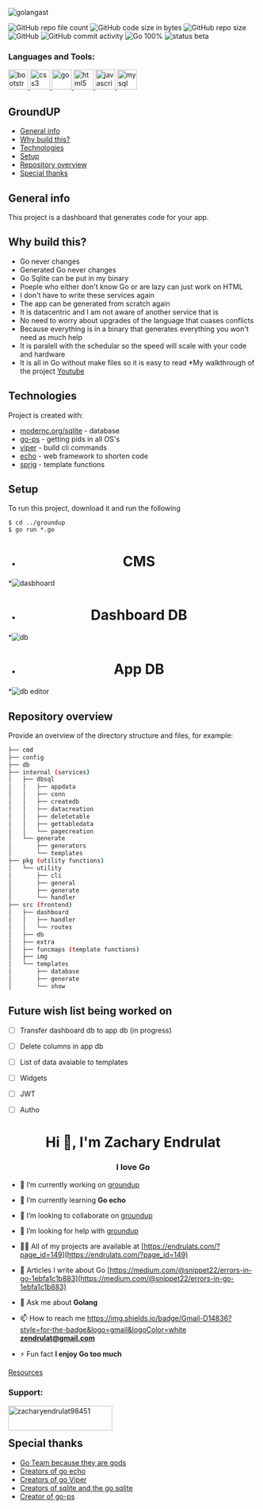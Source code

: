 <p align="left"> <img src="https://komarev.com/ghpvc/?username=golangast&label=Profile%20views&color=0e75b6&style=flat" alt="golangast" /> </p>


![GitHub repo file count](https://img.shields.io/github/directory-file-count/golangast/groundup) 
![GitHub code size in bytes](https://img.shields.io/github/languages/code-size/golangast/groundup)
![GitHub repo size](https://img.shields.io/github/repo-size/golangast/groundup)
![GitHub](https://img.shields.io/github/license/golangast/groundup)
![GitHub commit activity](https://img.shields.io/github/commit-activity/w/golangast/groundup)
![Go 100%](https://img.shields.io/badge/Go-100%25-blue)
![status beta](https://img.shields.io/badge/Status-Beta-red)

<h3 align="left">Languages and Tools:</h3>
<p align="left"> <a href="https://getbootstrap.com" target="_blank" rel="noreferrer"> <img src="https://raw.githubusercontent.com/devicons/devicon/master/icons/bootstrap/bootstrap-plain-wordmark.svg" alt="bootstrap" width="40" height="40"/> </a> <a href="https://www.w3schools.com/css/" target="_blank" rel="noreferrer"> <img src="https://raw.githubusercontent.com/devicons/devicon/master/icons/css3/css3-original-wordmark.svg" alt="css3" width="40" height="40"/> </a> <a href="https://golang.org" target="_blank" rel="noreferrer"> <img src="https://raw.githubusercontent.com/devicons/devicon/master/icons/go/go-original.svg" alt="go" width="40" height="40"/> </a> <a href="https://www.w3.org/html/" target="_blank" rel="noreferrer"> <img src="https://raw.githubusercontent.com/devicons/devicon/master/icons/html5/html5-original-wordmark.svg" alt="html5" width="40" height="40"/> </a> <a href="https://developer.mozilla.org/en-US/docs/Web/JavaScript" target="_blank" rel="noreferrer"> <img src="https://raw.githubusercontent.com/devicons/devicon/master/icons/javascript/javascript-original.svg" alt="javascript" width="40" height="40"/> </a> <a href="https://www.mysql.com/" target="_blank" rel="noreferrer"> <img src="https://raw.githubusercontent.com/devicons/devicon/master/icons/mysql/mysql-original-wordmark.svg" alt="mysql" width="40" height="40"/> </a> </p>

## GroundUP
* [General info](#general-info)
* [Why build this?](#why-build-this)
* [Technologies](#technologies)
* [Setup](#setup)
* [Repository overview](#repository-overview)
* [Special thanks](#special-thanks)



## General info
This project is a dashboard that generates code for your app.


## Why build this?
* Go never changes
* Generated Go never changes
* Go Sqlite can be put in my binary
* Poeple who either don't know Go or are lazy can just work on HTML
* I don't have to write these services again
* The app can be generated from scratch again
* It is datacentric and I am not aware of another service that is
* No need to worry about upgrades of the language that cuases conflicts
* Because everything is in a binary that generates everything you won't need as much help
* It is paralell with the schedular so the speed will scale with your code and hardware
* It is all in Go without make files so it is easy to read
*My walkthrough of the project [Youtube](https://www.youtube.com/watch?v=bwti-IZ5mUE)

## Technologies
Project is created with:
* [modernc.org/sqlite](https://pkg.go.dev/modernc.org/sqlite) - database
* [go-ps](https://github.com/mitchellh/go-ps) - getting pids in all OS's
* [viper](github.com/spf13/cobra) - build cli commands
* [echo](github.com/labstack/echo/v4) - web framework to shorten code
* [sprig](https://github.com/Masterminds/sprig) - template functions

## Setup
To run this project, download it and run the following

```
$ cd ../groundup
$ go run *.go
```
* <h1 align="center">CMS</h1>
*![dasbhoard](./static/dash.png)
* <h1 align="center">Dashboard DB</h1>
*![db](./static/db.png)
* <h1 align="center">App DB</h1>
*![db editor](./static/dbedit.png)

## Repository overview

Provide an overview of the directory structure and files, for example:
```bash
├── cmd
├── config
├── db
├── internal (services)
│   ├── dbsql
│   │   ├── appdata
│   │   ├── conn
│   │   ├── createdb
│   │   ├── datacreation
│   │   ├── deletetable
│   │   ├── gettabledata
│   │   └── pagecreation
│   └── generate
│       ├── generators
│       └── templates
├── pkg (utility functions)
│   └── utility
│       ├── cli
│       ├── general
│       ├── generate
│       └── handler
├── src (frontend)
│   ├── dashboard
│   │   ├── handler
│   │   └── routes
│   ├── db
│   ├── extra
│   ├── funcmaps (template functions)
│   ├── img
│   └── templates
│       ├── database
│       ├── generate
│       └── show
```

## Future wish list being worked on

- [ ] Transfer dashboard db to app db (in progress)
- [ ] Delete columns in app db
- [ ] List of data avaiable to templates
- [ ] Widgets
- [ ] JWT
- [ ] Autho




<h1 align="center">Hi 👋, I'm Zachary Endrulat</h1>
<h3 align="center">I love Go</h3>

- 🔭 I’m currently working on [groundup](https://github.com/golangast/groundup)

- 🌱 I’m currently learning **Go echo**

- 👯 I’m looking to collaborate on [groundup](https://github.com/golangast/groundup)

- 🤝 I’m looking for help with [groundup](https://github.com/golangast/groundup)

- 👨‍💻 All of my projects are available at [https://endrulats.com/?page_id=149](https://endrulats.com/?page_id=149)

- 📝 Articles I write about Go [https://medium.com/@snippet22/errors-in-go-1ebfa1c1b883](https://medium.com/@snippet22/errors-in-go-1ebfa1c1b883)

- 💬 Ask me about **Golang**

- 📫 How to reach me https://img.shields.io/badge/Gmail-D14836?style=for-the-badge&logo=gmail&logoColor=white **zendrulat@gmail.com**


- ⚡ Fun fact **I enjoy Go too much**

 [Resources](https://docs.google.com/document/d/1Zb9GCWPKeEJ4Dyn2TkT-O3wJ8AFc-IMxZzTugNCjr-8/edit?usp=sharing)
 
<h3 align="left">Support:</h3>
<p><a href="https://ko-fi.com/zacharyendrulat98451"> <img align="left" src="https://cdn.ko-fi.com/cdn/kofi3.png?v=3" height="50" width="210" alt="zacharyendrulat98451" /></a></p><br><br>




## Special thanks
* [Go Team because they are gods](https://github.com/golang/go/graphs/contributors)
* [Creators of go echo](https://github.com/labstack/echo/graphs/contributors)
* [Creators of go Viper](https://github.com/spf13/viper/graphs/contributors)
* [Creators of sqlite and the go sqlite](https://gitlab.com/cznic/sqlite/-/project_members)
* [Creator of go-ps ](https://github.com/mitchellh/go-ps/graphs/contributors)